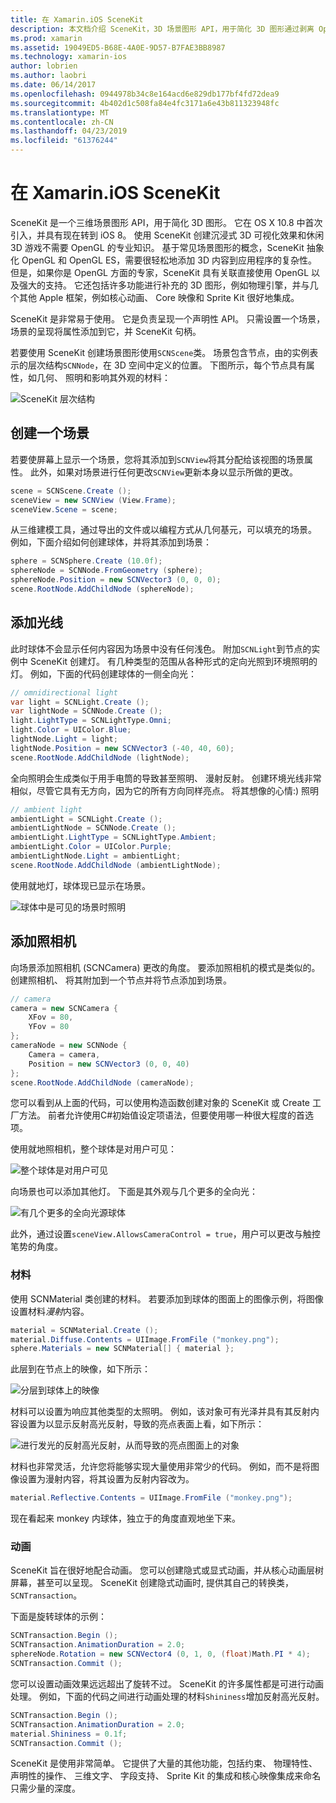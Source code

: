 ```yaml
---
title: 在 Xamarin.iOS SceneKit
description: 本文档介绍 SceneKit，3D 场景图形 API，用于简化 3D 图形通过剥离 OpenGL 的复杂性。
ms.prod: xamarin
ms.assetid: 19049ED5-B68E-4A0E-9D57-B7FAE3BB8987
ms.technology: xamarin-ios
author: lobrien
ms.author: laobri
ms.date: 06/14/2017
ms.openlocfilehash: 0944978b34c8e164acd6e829db177bf4fd72dea9
ms.sourcegitcommit: 4b402d1c508fa84e4fc3171a6e43b811323948fc
ms.translationtype: MT
ms.contentlocale: zh-CN
ms.lasthandoff: 04/23/2019
ms.locfileid: "61376244"
---
```

# <a name="scenekit-in-xamarinios"></a>在 Xamarin.iOS SceneKit

SceneKit 是一个三维场景图形 API，用于简化 3D 图形。 它在 OS X 10.8 中首次引入，并具有现在转到 iOS 8。 使用 SceneKit 创建沉浸式 3D 可视化效果和休闲 3D 游戏不需要 OpenGL 的专业知识。 基于常见场景图形的概念，SceneKit 抽象化 OpenGL 和 OpenGL ES，需要很轻松地添加 3D 内容到应用程序的复杂性。 但是，如果你是 OpenGL 方面的专家，SceneKit 具有关联直接使用 OpenGL 以及强大的支持。 它还包括许多功能进行补充的 3D 图形，例如物理引擎，并与几个其他 Apple 框架，例如核心动画、 Core 映像和 Sprite Kit 很好地集成。

SceneKit 是非常易于使用。 它是负责呈现一个声明性 API。 只需设置一个场景，场景的呈现将属性添加到它，并 SceneKit 句柄。

若要使用 SceneKit 创建场景图形使用`SCNScene`类。 场景包含节点，由的实例表示的层次结构`SCNNode`，在 3D 空间中定义的位置。 下图所示，每个节点具有属性，如几何、 照明和影响其外观的材料：

![](scenekit-images/image7.png "SceneKit 层次结构") 

## <a name="create-a-scene"></a>创建一个场景

若要使屏幕上显示一个场景，您将其添加到`SCNView`将其分配给该视图的场景属性。 此外，如果对场景进行任何更改`SCNView`更新本身以显示所做的更改。

```csharp
scene = SCNScene.Create ();
sceneView = new SCNView (View.Frame);
sceneView.Scene = scene;
```

从三维建模工具，通过导出的文件或以编程方式从几何基元，可以填充的场景。 例如，下面介绍如何创建球体，并将其添加到场景：

```csharp
sphere = SCNSphere.Create (10.0f);
sphereNode = SCNNode.FromGeometry (sphere);
sphereNode.Position = new SCNVector3 (0, 0, 0);
scene.RootNode.AddChildNode (sphereNode);
```

## <a name="adding-light"></a>添加光线

此时球体不会显示任何内容因为场景中没有任何浅色。 附加`SCNLight`到节点的实例中 SceneKit 创建灯。 有几种类型的范围从各种形式的定向光照到环境照明的灯。 例如，下面的代码创建球体的一侧全向光：

```csharp
// omnidirectional light
var light = SCNLight.Create ();
var lightNode = SCNNode.Create ();
light.LightType = SCNLightType.Omni;
light.Color = UIColor.Blue;
lightNode.Light = light;
lightNode.Position = new SCNVector3 (-40, 40, 60);
scene.RootNode.AddChildNode (lightNode);
```

全向照明会生成类似于用手电筒的导致甚至照明、 漫射反射。 创建环境光线非常相似，尽管它具有无方向，因为它的所有方向同样亮点。 将其想像的心情:) 照明

```csharp
// ambient light
ambientLight = SCNLight.Create ();
ambientLightNode = SCNNode.Create ();
ambientLight.LightType = SCNLightType.Ambient;
ambientLight.Color = UIColor.Purple;
ambientLightNode.Light = ambientLight;
scene.RootNode.AddChildNode (ambientLightNode);
```

使用就地灯，球体现已显示在场景。

![](scenekit-images/image8.png "球体中是可见的场景时照明")
 
## <a name="adding-a-camera"></a>添加照相机

向场景添加照相机 (SCNCamera) 更改的角度。 要添加照相机的模式是类似的。 创建照相机、 将其附加到一个节点并将节点添加到场景。

```csharp
// camera
camera = new SCNCamera {
    XFov = 80,
    YFov = 80
};
cameraNode = new SCNNode {
    Camera = camera,
    Position = new SCNVector3 (0, 0, 40)
};
scene.RootNode.AddChildNode (cameraNode);
```

您可以看到从上面的代码，可以使用构造函数创建对象的 SceneKit 或 Create 工厂方法。 前者允许使用C#初始值设定项语法，但要使用哪一种很大程度的首选项。

使用就地照相机，整个球体是对用户可见：

![](scenekit-images/image9.png "整个球体是对用户可见")
 
向场景也可以添加其他灯。 下面是其外观与几个更多的全向光：

![](scenekit-images/image10.png "有几个更多的全向光源球体")
 
此外，通过设置`sceneView.AllowsCameraControl = true`，用户可以更改与触控笔势的角度。

### <a name="materials"></a>材料

使用 SCNMaterial 类创建的材料。 若要添加到球体的图面上的图像示例，将图像设置材料*漫射*内容。

```csharp
material = SCNMaterial.Create ();
material.Diffuse.Contents = UIImage.FromFile ("monkey.png");
sphere.Materials = new SCNMaterial[] { material };
```

此层到在节点上的映像，如下所示：

![](scenekit-images/image11.png "分层到球体上的映像")
 
材料可以设置为响应其他类型的太照明。 例如，该对象可有光泽并具有其反射内容设置为以显示反射高光反射，导致的亮点表面上看，如下所示：

![](scenekit-images/image12.png "进行发光的反射高光反射，从而导致的亮点图面上的对象")
 
材料也非常灵活，允许您将能够实现大量使用非常少的代码。 例如，而不是将图像设置为漫射内容，将其设置为反射内容改为。

```csharp
material.Reflective.Contents = UIImage.FromFile ("monkey.png");
```

现在看起来 monkey 内球体，独立于的角度直观地坐下来。

### <a name="animation"></a>动画

SceneKit 旨在很好地配合动画。 您可以创建隐式或显式动画，并从核心动画层树屏幕，甚至可以呈现。 SceneKit 创建隐式动画时, 提供其自己的转换类， `SCNTransaction`。

下面是旋转球体的示例：

```csharp
SCNTransaction.Begin ();
SCNTransaction.AnimationDuration = 2.0;
sphereNode.Rotation = new SCNVector4 (0, 1, 0, (float)Math.PI * 4);
SCNTransaction.Commit ();
```

您可以设置动画效果远远超出了旋转不过。 SceneKit 的许多属性都是可进行动画处理。 例如，下面的代码之间进行动画处理的材料`Shininess`增加反射高光反射。

```csharp
SCNTransaction.Begin ();
SCNTransaction.AnimationDuration = 2.0;
material.Shininess = 0.1f;
SCNTransaction.Commit ();
```

SceneKit 是使用非常简单。 它提供了大量的其他功能，包括约束、 物理特性、 声明性的操作、 三维文字、 字段支持、 Sprite Kit 的集成和核心映像集成来命名只需少量的深度。
